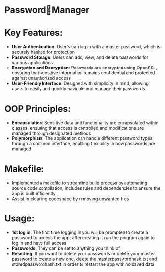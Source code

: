 # <p>Password🔑Manager</p>

# Key Features:
* __User Authentication__: User's can log in with a master password, which is securely hashed for protection
* __Password Storage__: Users can add, view, and delete passwords for various applications
* __Encryption and Decryption__: Passwords are encrypted using OpenSSL, ensuring that sensitive information remains confidential and protected against unauthorized access
* __User-Friendly Interface__: Designed with simplicity in mind, allowing users to easily and quickly navigate and manage their passwords

# OOP Principles:
* __Encapsulation__: Sensitive data and functionality are encapsulated within classes, ensuring that access is controlled and modifications are managed through designated methods
* __Polymorphism__: The application can handle different password types through a common interface, enabling flexibility in how passwords are managed

# Makefile:
* Implemented a makefile to streamline build process by automating source code compilation, includes rules and dependencies to ensure the app is built efficiently
* Assist in cleaning codespace by removing unwanted files

# Usage:
* __1st log in__: The first time logging in you will be prompted to create a password to access the app, after creating it run the program again to log in and have full access
* __Passwords__: They can be set to anything you think of
* __Resetting__: If you want to delete your passwords or delete your master password to create a new one, delete the masterpasswordhash.txt and storedpasswordhash.txt in order to restart the app with no saved data
